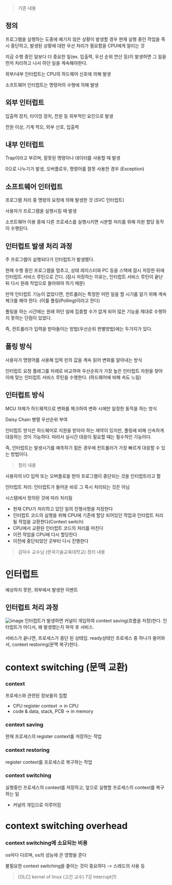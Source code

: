 > 
> 기존 내용
> 
## 정의
프로그램을 실행하는 도중에 예기치 않은 상황이 발생할 경우 현재 실행 중인 작업을 즉시 중단하고, 발생된 상황에 대한 우선 처리가 필요함을 CPU에게 알리는 것

지금 수행 중인 일보다 더 중요한 일(ex. 입출력, 우선 순위 연산 등)이 발생하면 그 일을 먼저 처리하고 나서 하던 일을 계속해야한다.

외부/내부 인터럽트는 CPU의 하드웨어 신호에 의해 발생

소프트웨어 인터럽트는 명령어의 수행에 의해 발생


## 외부 인터럽트
입출력 장치, 타이밍 장치, 전원 등 외부적인 요인으로 발생

전원 이상, 기계 착오, 외부 신호, 입출력


## 내부 인터럽트
Trap이라고 부르며, 잘못된 명령이나 데이터를 사용할 때 발생

0으로 나누기가 발생, 오버플로우, 명령어를 잘못 사용한 경우 (Exception)


## 소프트웨어 인터럽트
프로그램 처리 중 명령의 요청에 의해 발생한 것 (SVC 인터럽트)

사용자가 프로그램을 실행시킬 때 발생

소프트웨어 이용 중에 다른 프로세스를 실행시키면 시분할 처리를 위해 자원 할당 동작이 수행된다.


## 인터럽트 발생 처리 과정

주 프로그램이 실행되다가 인터럽트가 발생했다.

현재 수행 중인 프로그램을 멈추고, 상태 레지스터와 PC 등을 스택에 잠시 저장한 뒤에 인터럽트 서비스 루틴으로 간다. (잠시 저장하는 이유는, 인터럽트 서비스 루틴이 끝난 뒤 다시 원래 작업으로 돌아와야 하기 때문)

만약 인터럽트 기능이 없었다면, 컨트롤러는 특정한 어떤 일을 할 시기를 알기 위해 계속 체크를 해야 한다. (이를 폴링(Polling)이라고 한다)

폴링을 하는 시간에는 원래 하던 일에 집중할 수가 없게 되어 많은 기능을 제대로 수행하지 못하는 단점이 있었다.

즉, 컨트롤러가 입력을 받아들이는 방법(우선순위 판별방법)에는 두가지가 있다.


## 폴링 방식
사용자가 명령어를 사용해 입력 핀의 값을 계속 읽어 변화를 알아내는 방식

인터럽트 요청 플래그를 차례로 비교하여 우선순위가 가장 높은 인터럽트 자원을 찾아 이에 맞는 인터럽트 서비스 루틴을 수행한다. (하드웨어에 비해 속도 느림)


## 인터럽트 방식
MCU 자체가 하드웨적으로 변화를 체크하여 변화 시에만 일정한 동작을 하는 방식

Daisy Chain
병렬 우선순위 부여

인터럽트 방식은 하드웨어로 지원을 받아야 하는 제약이 있지만, 폴링에 비해 신속하게 대응하는 것이 가능하다. 따라서 실시간 대응이 필요할 때는 필수적인 기능이다.

즉, 인터럽트는 발생시기를 예측하기 힘든 경우에 컨트롤러가 가장 빠르게 대응할 수 있는 방법이다.




> 
> 정리 내용
>

사용자의 I/O 입력 또는 오버플로을 받아 프로그램이 중단되는 것을 인터럽트라고 함

인터럽트 처리: 인터럽트가 들어온 바로 그 즉시 처리되는 것은 아님

시스템에서 정의된 것에 따라 처리됨

- 현재 CPU가 처리하고 있던 일의 진행사항을 저장한다
- 인터럽트 코드의 실행을 위해 CPU에 기존에 할당 되어있던 작업과 인터럽트 처리될 작업을 교환한다(Context switch)
- CPU에서 교환된 인터럽트 코드의 처리를 마친다
- 이전 작업을 CPU에 다시 할당한다
- 이전에 중단되었던 곳부터 다시 진행한다




> 
> 김덕수 교수님 (한국기술교육대학교) 정리 내용
>

# 인터럽트
예상하지 못한, 외부에서 발생한 이벤트

## 인터럽트 처리 과정
![image](https://user-images.githubusercontent.com/59429729/184534390-e84c007a-c278-4fd0-8403-20f58fdba3bb.png)
인터럽트가 발생하면 커널이 개입하여 context saving(흐름을 저장)한다. 인터럽트가 어디서, 왜 발생했는지 파악 후 서비스.

서비스가 끝나면, 프로세스가 중단 된 상태임. ready상태인 프로세스 중 하나가 들어와서, context restoring(문맥 복구)한다.


# context switching (문맥 교환)

### context
프로세스와 관련된 정보들의 집합

- CPU register context -> in CPU
- code & data, stack, PCB -> in memory

### context saving
현재 프로세스의 register context를 저장하는 작업

### context restoring
register context를 프로세스로 복구하는 작업

### context switching 
실행중인 프로세스의 context를 저장하고, 앞으로 실행할 프로세스의 context를 복구하는 일

- 커널의 개입으로 이루어짐

# context switching overhead

### context switching에 소요되는 비용
os마다 다르며, os의 성능에 큰 영향을 준다

불필요한 context switching을 줄이는 것이 중요하다 -> 스레드의 사용 등




> 
> [OLC] kernel of linux (고건 교수) 7강 interrupt(1)
>
